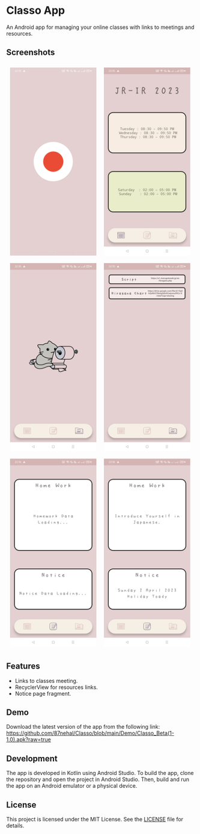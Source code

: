 # Classo App

An Android app for managing your online classes with links to meetings and resources.

## Screenshots
<div style="display: flex; flex-wrap: wrap;">
  <img src="https://raw.githubusercontent.com/87nehal/Classo/main/ScreenShots/ss%20(2).jpeg" style="width: 230px; height: 500px; margin: 10px;">
  <img src="https://raw.githubusercontent.com/87nehal/Classo/main/ScreenShots/ss%20(5).jpeg" style="width: 230px; height: 500px; margin: 10px;">
  <img src="https://raw.githubusercontent.com/87nehal/Classo/main/ScreenShots/ss%20(1).jpeg" style="width: 230px; height: 500px; margin: 10px;">
  <img src="https://raw.githubusercontent.com/87nehal/Classo/main/ScreenShots/ss%20(6).jpeg" style="width: 230px; height: 500px; margin: 10px;">
  <img src="https://raw.githubusercontent.com/87nehal/Classo/main/ScreenShots/ss%20(3).jpeg" style="width: 230px; height: 500px; margin: 10px;">
  <img src="https://raw.githubusercontent.com/87nehal/Classo/main/ScreenShots/ss%20(4).jpeg" style="width: 230px; height: 500px; margin: 10px;">
</div>



## Features

- Links to classes meeting.
- RecyclerView for resources links.
- Notice page fragment.

## Demo

Download the latest version of the app from the following link: 
https://github.com/87nehal/Classo/blob/main/Demo/Classo_Beta(1-1.0).apk?raw=true

## Development

The app is developed in Kotlin using Android Studio. To build the app, clone the repository and open the project in Android Studio. Then, build and run the app on an Android emulator or a physical device.

## License

This project is licensed under the MIT License. See the [LICENSE](LICENSE) file for details.
